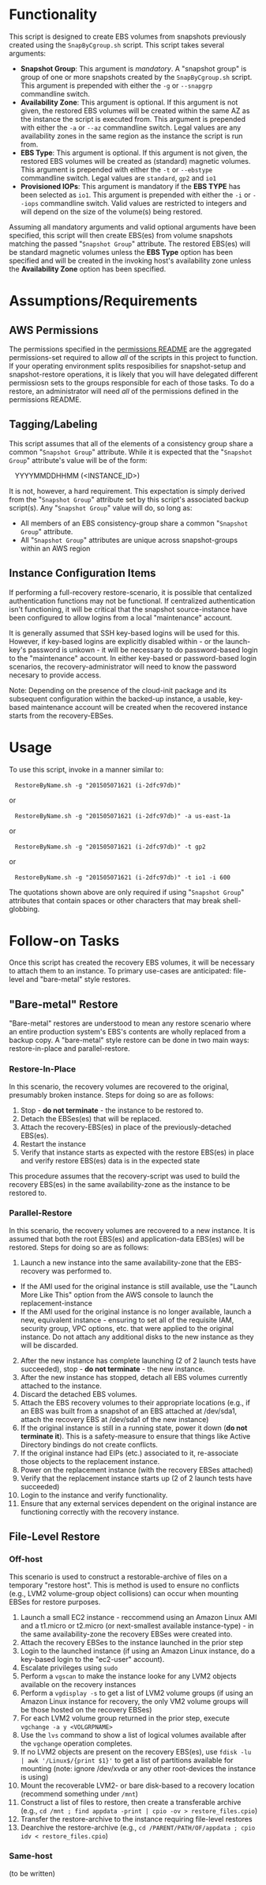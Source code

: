 # Functionality
This script is designed to create EBS volumes from snapshots previously created using the `SnapByCgroup.sh` script. This script takes several arguments:

- **Snapshot Group**: This argument is *mandatory*. A "snapshot group" is group of one or more snapshots created by the `SnapByCgroup.sh` script. This argument is prepended with either the `-g` or `--snapgrp` commandline switch.
- **Availability Zone**: This argument is optional. If this argument is not given, the restored EBS volumes will be created within the same AZ as the instance the script is executed from. This argument is prepended with either the `-a` or `--az` commandline switch. Legal values are any availability zones in the same region as the instance the script is run from.
- **EBS Type**: This argument is optional. If this argument is not given, the restored EBS volumes will be created as (standard) magnetic volumes. This argument is prepended with either the `-t` or `--ebstype` commandline switch. Legal values are `standard`, `gp2` and `io1`
- **Provisioned IOPs**: This argument is mandatory if the **EBS TYPE** has been selected as `io1`. This argument is prepended with either the `-i` or `--iops` commandline switch. Valid values are restricted to integers and will depend on the size of the volume(s) being restored.

Assuming all mandatory arguments and valid optional arguments have been specified, this script will then create EBS(es) from volume snapshots matching the passed "`Snapshot Group`" attribute. The restored EBS(es) will be standard magnetic volumes unless the **EBS Type** option has been specified and will be created in the invoking host's availability zone unless the **Availability Zone** option has been specified.

# Assumptions/Requirements
## AWS Permissions
The permissions specified in the [permissions README](README_AWSpermissions.md) are the aggregated permissions-set required to allow *all* of the scripts in this project to function. If your operating environment splits resposibilies for snapshot-setup and snapshot-restore operations, it is likely that you will have delegated different permissiosn sets to the groups responsible for each of those tasks. To do a restore, an administrator will need *all* of the permissions defined in the permissions README.
## Tagging/Labeling
This script assumes that all of the elements of a consistency group share a common "`Snapshot Group`" attribute. While it is expected that the "`Snapshot Group`" attribute's value will be of the form:

&nbsp;&nbsp;&nbsp;YYYYMMDDHHMM (&lt;INSTANCE_ID&gt;)

It is not, however, a hard requirement. This expectation is simply derived from the "`Snapshot Group`" attribute set by this script's associated backup script(s). Any "`Snapshot Group`" value will do, so long as:
- All members of an EBS consistency-group share a common "`Snapshot Group`" attribute.
- All "`Snapshot Group`" attributes are unique across snapshot-groups within an AWS region

## Instance Configuration Items
If performing a full-recovery restore-scenario, it is possible that centalized authentication functions may not be functional. If centralized authentication isn't functioning, it will be critical that the snapshot source-instance have been configured to allow logins from a local "maintenance" account.

It is generally assumed that SSH key-based logins will be used for this. However, if key-based logins are explicitly disabled within - or the launch-key's password is unkown - it will be necessary to do password-based login to the "maintenance" account. In either key-based or password-based login scenarios, the recovery-administrator will need to know the password necesary to provide access.

Note: Depending on the presence of the cloud-init package and its subsequent configuration within the backed-up instance, a usable, key-based maintenance account will be created when the recovered instance starts from the recovery-EBSes.

# Usage
To use this script, invoke in a manner similar to:

&nbsp;&nbsp;&nbsp;`RestoreByName.sh -g "201505071621 (i-2dfc97db)"`

or

&nbsp;&nbsp;&nbsp;`RestoreByName.sh -g "201505071621 (i-2dfc97db)" -a us-east-1a`

or

&nbsp;&nbsp;&nbsp;`RestoreByName.sh -g "201505071621 (i-2dfc97db)" -t gp2`

or

&nbsp;&nbsp;&nbsp;`RestoreByName.sh -g "201505071621 (i-2dfc97db)" -t io1 -i 600`

The quotations shown above are only required if using "`Snapshot Group`" attributes that contain spaces or other characters that may break shell-globbing.

# Follow-on Tasks
Once this script has created the recovery EBS volumes, it will be necessary to attach them to an instance. To primary use-cases are anticipated: file-level and "bare-metal" style restores.

## "Bare-metal" Restore
"Bare-metal" restores are understood to mean any restore scenario where an entire production system's EBS's contents are wholly replaced from a backup copy. A "bare-metal" style restore can be done in two main ways: restore-in-place and parallel-restore.
### Restore-In-Place
In this scenario, the recovery volumes are recovered to the original, presumably broken instance. Steps for doing so are as follows:

1. Stop - **do not terminate** - the instance to be restored to.
2. Detach the EBSes(es) that will be replaced.
3. Attach the recovery-EBS(es) in place of the previously-detached EBS(es).
4. Restart the instance
5. Verify that instance starts as expected with the restore EBS(es) in place and verify restore EBS(es) data is in the expected state

This procedure assumes that the recovery-script was used to build the recovery EBS(es) in the same availability-zone as the instance to be restored to.
### Parallel-Restore
In this scenario, the recovery volumes are recovered to a new instance. It is assumed that both the root EBS(es) and application-data EBS(es) will be restored. Steps for doing so are as follows:

1. Launch a new instance into the same availability-zone that the EBS-recovery was performed to.
  - If the AMI used for the original instance is still available, use the "Launch More Like This" option from the AWS console to launch the replacement-instance
  - If the AMI used for the original instance is no longer available, launch a new, equivalent instance - ensuring to set all of the requisite IAM, security group, VPC options, etc. that were applied to the original instance. Do not attach any additional disks to the new instance as they will be discarded.
2. After the new instance has complete launching (2 of 2 launch tests have succeeded), stop - **do not terminate** - the new instance.
3. After the new instance has stopped, detach all EBS volumes currently attached to the instance.
4. Discard the detached EBS volumes.
5. Attach the EBS recovery volumes to their appropriate locations (e.g., if an EBS was built from a snapshot of an EBS attached at /dev/sda1, attach the recovery EBS at /dev/sda1 of the new instance)
6. If the original instance is still in a running state, power it down (**do not terminate it**). This is a safety-measure to ensure that things like Active Directory bindings do not create conflicts.
7. If the original instance had EIPs (etc.) associated to it, re-associate those objects to the replacement instance.
8. Power on the replacement instance (with the recovery EBSes attached)
9. Verify that the replacement instance starts up (2 of 2 launch tests have succeeded)
10. Login to the instance and verify functionality.
11. Ensure that any external services dependent on the original instance are functioning correctly with the recovery instance.

## File-Level Restore
### Off-host
This scenario is used to construct a restorable-archive of files on a temporary "restore host". This is method is used to ensure no conflicts (e.g., LVM2 volume-group object collisions) can occur when mounting EBSes for restore purposes.

1. Launch a small EC2 instance - reccommend using an Amazon Linux AMI and a t1.micro or t2.micro (or next-smallest available instance-type) - in the same availability-zone the recovery EBSes were created into.
2. Attach the recovery EBSes to the instance launched in the prior step
3. Login to the launched instance (if using an Amazon Linux instance, do a key-based login to the "ec2-user" account).
4. Escalate privileges using `sudo`
5. Perform a `vgscan` to make the instance looke for any LVM2 objects available on the recovery instances
6. Perform a `vgdisplay -s` to get a list of LVM2 volume groups (if using an Amazon Linux instance for recovery, the only VM2 volume groups will be those hosted on the recovery EBSes)
7. For each LVM2 volume group returned in the prior step, execute `vgchange -a y <VOLGRPNAME>`
8. Use the `lvs` command to show a list of logical volumes available after the `vgchange` operation completes.
9. If no LVM2 objects are present on the recovery EBS(es), use `fdisk -lu | awk '/Linux$/{print $1}'` to get a list of partitions available for mounting (note: ignore /dev/xvda or any other root-devices the instance is using)
10. Mount the recoverable LVM2- or bare disk-based to a recovery location (recommend something under `/mnt`)
11. Construct a list of files to restore, then create a transferable archive (e.g., `cd /mnt ; find appdata -print | cpio -ov > restore_files.cpio`)
12. Transfer the restore-archive to the instance requiring file-level restores
13. Dearchive the restore-archive (e.g., `cd /PARENT/PATH/OF/appdata ; cpio idv < restore_files.cpio`)
 
### Same-host
(to be written)
